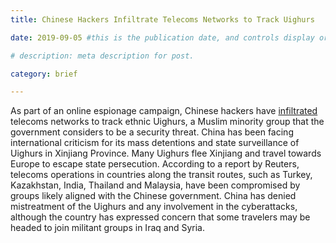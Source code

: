 ```yaml
---
title: Chinese Hackers Infiltrate Telecoms Networks to Track Uighurs

date: 2019-09-05 #this is the publication date, and controls display order.

# description: meta description for post.

category: brief

---
```


As part of an online espionage campaign, Chinese hackers have [infiltrated][l1] telecoms networks to track ethnic Uighurs, a Muslim minority group that the government considers to be a security threat. China has been facing international criticism for its mass detentions and state surveillance of Uighurs in Xinjiang Province. Many Uighurs flee Xinjiang and travel towards Europe to escape state persecution. According to a report by Reuters, telecoms operations in countries along the transit routes, such as Turkey, Kazakhstan, India, Thailand and Malaysia, have been compromised by groups likely aligned with the Chinese government. China has denied mistreatment of the Uighurs and any involvement in the cyberattacks, although the country has expressed concern that some travelers may be headed to join militant groups in Iraq and Syria. 

[l1]: https://www.reuters.com/article/us-china-cyber-uighurs-idUSKCN1VQ1A5
